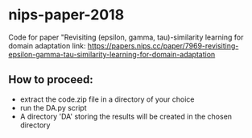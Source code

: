# nips-paper-2018
Code for paper "Revisiting (epsilon, gamma, tau)-similarity learning for domain adaptation
link: https://papers.nips.cc/paper/7969-revisiting-epsilon-gamma-tau-similarity-learning-for-domain-adaptation
## How to proceed:
* extract the code.zip file in a directory of your choice
* run the DA.py script
* A directory 'DA' storing the results will be created in the chosen directory 
